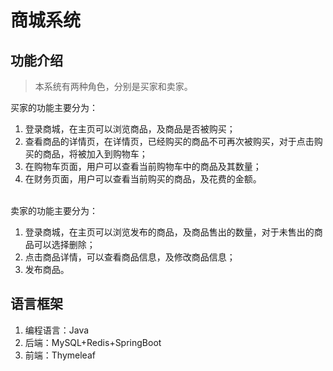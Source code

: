 # 商城系统
## 功能介绍
> 本系统有两种角色，分别是买家和卖家。</br>

买家的功能主要分为：
1. 登录商城，在主页可以浏览商品，及商品是否被购买；
2. 查看商品的详情页，在详情页，已经购买的商品不可再次被购买，对于点击购买的商品，将被加入到购物车；
3. 在购物车页面，用户可以查看当前购物车中的商品及其数量；
4. 在财务页面，用户可以查看当前购买的商品，及花费的金额。
</br>
卖家的功能主要分为：</br>

1. 登录商城，在主页可以浏览发布的商品，及商品售出的数量，对于未售出的商品可以选择删除；
2. 点击商品详情，可以查看商品信息，及修改商品信息；
3. 发布商品。

## 语言框架

1. 编程语言：Java
2. 后端：MySQL+Redis+SpringBoot
3. 前端：Thymeleaf

